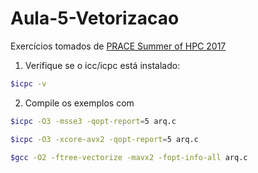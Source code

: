 # Aula-5-Vetorizacao

Exercícios tomados de [PRACE Summer of HPC 2017](./https://events.prace-ri.eu/event/590/session/14/#20170705)

1. Verifique se o icc/icpc está instalado: 
```bash
$icpc -v
```
2. Compile os exemplos com 
```bash
$icpc -O3 -msse3 -qopt-report=5 arq.c 
```
```bash
$icpc -O3 -xcore-avx2 -qopt-report=5 arq.c 
```
```bash
$gcc -O2 -ftree-vectorize -mavx2 -fopt-info-all arq.c
```
